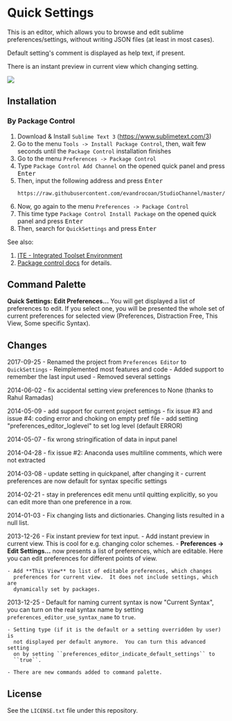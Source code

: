 Quick Settings
==================

This is an editor, which allows you to browse and edit sublime preferences/settings,
without writing JSON files (at least in most cases).

Default setting's comment is displayed as help text, if present.

There is an instant preview in current view which changing setting.

![](https://i.imgur.com/r4GBBNh.gif)


## Installation

### By Package Control

1. Download & Install `Sublime Text 3` (https://www.sublimetext.com/3)
1. Go to the menu `Tools -> Install Package Control`, then,
   wait few seconds until the `Package Control` installation finishes
1. Go to the menu `Preferences -> Package Control`
1. Type `Package Control Add Channel` on the opened quick panel and press <kbd>Enter</kbd>
1. Then, input the following address and press <kbd>Enter</kbd>
   ```
   https://raw.githubusercontent.com/evandrocoan/StudioChannel/master/channel.json
   ```
1. Now, go again to the menu `Preferences -> Package Control`
1. This time type `Package Control Install Package` on the opened quick panel and press <kbd>Enter</kbd>
1. Then, search for `QuickSettings` and press <kbd>Enter</kbd>

See also:
1. [ITE - Integrated Toolset Environment](https://github.com/evandrocoan/ITE)
1. [Package control docs](https://packagecontrol.io/docs/usage) for details.


Command Palette
---------------

**Quick Settings: Edit Preferences...**
    You will get displayed a list of preferences to edit.  If you select one, you will
    be presented the whole set of current preferences for selected view (Preferences,
    Distraction Free, This View, Some specific Syntax).


Changes
-------

2017-09-25
    - Renamed the project from `Preferences Editor` to `QuickSettings`
    - Reimplemented most features and code
    - Added support to remember the last input used
    - Removed several settings

2014-06-02
    - fix accidental setting view preferences to None (thanks to Rahul Ramadas)

2014-05-09
    - add support for current project settings
    - fix issue #3 and issue #4: coding error and choking on empty pref file
    - add setting "preferences_editor_loglevel" to set log level (default ERROR)

2014-05-07
    - fix wrong stringification of data in input panel

2014-04-28
    - fix issue #2: Anaconda uses multiline comments, which were not
      extracted

2014-03-08
    - update setting in quickpanel, after changing it
    - current preferences are now default for syntax specific settings

2014-02-21
    - stay in preferences edit menu until quitting explicitly,
      so you can edit more than one preference in a row.

2014-01-03
    - Fix changing lists and dictionaries.  Changing lists resulted in a null
      list.

2013-12-26
    - Fix instant preview for text input.
    - Add instant preview in current view.  This is cool for e.g. changing
      color schemes.
    - **Preferences → Edit Settings...** now presents a list of preferences,
      which are editable.  Here you can edit preferences for different points
      of view.

    - Add **This View** to list of editable preferences, which changes
      preferences for current view.  It does not include settings, which are
      dynamically set by packages.


2013-12-25
    - Default for naming current syntax is now "Current Syntax", you can turn
      on the real syntax name by setting ``preferences_editor_use_syntax_name``
      to ``true``.

    - Setting type (if it is the default or a setting overridden by user) is
      not displayed per default anymore.  You can turn this advanced setting
      on by setting ``preferences_editor_indicate_default_settings`` to
      ``true``.

    - There are new commands added to command palette.


## License

See the `LICENSE.txt` file under this repository.

